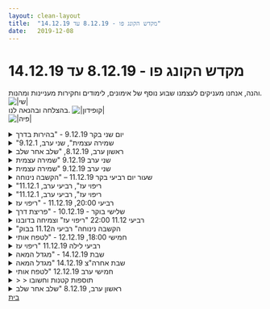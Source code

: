 ```yaml
---
layout: clean-layout
title:  "מקדש הקונג פו - 8.12.19 עד 14.12.19"
date:   2019-12-08
---
```

# מקדש הקונג פו - 8.12.19 עד 14.12.19 
והנה, אנחנו מעניקים לעצמנו שבוע נוסף של אימונים, לימודים וחקירות מעניינות ומהנות. <img src="http://www.timg.co.il/tapuzForum/images/Emo77.gif" alt="|שי|"><br> בהצלחה ובהנאה לנו. <img src="http://www.timg.co.il/tapuzForum/images/Emo232.gif" alt="|קופידון|"><br> <img src="http://www.timg.co.il/tapuzForum/images/Emo230.gif" alt="|פיה|">

<details>
                    <summary>יום שני בקר 9.12.19 - "בהירות בדרך</summary>
                    הגעתי ב-6:25 – השיעור שלי הסתיים ב-8:33 - השתתף: אני - הנחיה חיצונית: בן - מקום: לונדון מיניסטור<br> <br> הייתי התלמידה היחידה הים – כלומר קיבלתי שיעור פרטי – מדהים!<br> <br> בנקודת המפגש, התארגנתי פנימית, נערכתי לשיעור. זיהיתי רעש ומתח, שחררתי. פתאום הבנתי שבטעות עשיתי &quot;דאבל בוקינג&quot; באחד הבקרים השבוע. החלטתי לפתור את הבעיה מיידית בשליחת הודעה למי שצריך, ע&quot;מ להסיר כל רעש רקע מהשיעור שלי. זה היה גם המחשה עוצמתית לראות כיצד התובנה עלתה מעליה מיד כשיצרתי שקט פנימי.<br> <br> הדגש האישי שלי: צלילות ובהירות. הגוף שלי מיד אותת לי לשלשם כך עלי להירגע וליצור שקט.<br> <br> עברנו ללונדון מיניסטור, ערכנו סיור קטן בקומת הכניסה ובמרתף. תשומת לב לרעשים בזמן ההליכה. שמעתי קולות חרישיים מצדעיו של בן, בן שמע בעיקר את הצעדים שלי; כעבור זמן מה שמתי לב שאני מפרשת רעש של הליכה כרעש של צעדים אבל שאני מרעישה גם עם הידיים שלי כשהשרוולים משפשפים את המעיל. מעניין.<br> <br> התמקמנו על ספסל ליד הכניסה לתיאטרון צוותא. נזכרתי בעבר חוויה של אי נוחות במקום זה, היום לא היה כל זכר לכך. היה לי מאוד נעים על הספסל ליד בן.<br> <br> טבלת 12 העובדות של השלב הראשון:<br> <br> תחילה התבקשתי להיזכר בטבלה, בצורתה בכמה מהנושאים הכלולים בה. זכרתי טבלה בת 12 משבצות, 3 שורות ו-4 תורים; דמיינתי אותן מסודרות לפי חלוקה פשוטה של: אומנות הלחימה, אומנות הבריאות, אומנות היכולת. הצלחתי להיזכר בערך בשני כותרים מתוך ה-12.<br> <br> תוך כדי זיהיתי בבירור את הגורמים להפרעת הלמידה: רצון &quot;לפצח&quot; את הפונקציה שמאחורי החלוקה לנושאים במשבצות השונות. תחרותיות – גם עם עצמי. לחץ להביא לתוצאות. רעש בראש, מחשבות שמשתלות לי על החשיבה ומסיטות אותי מהנושא.<br> <br> כאשר הסתכלתי על הטבלה שציירתי בחודש יוני 2019, גיליתי שיש בה 4 שורות ו-3 תורים בלבד. הכותרים לגמרי לא הסתדרו עם החלוקה ל-3 עמודי הקונג פו, של אומנות לחימה, אומנות היכולת ואומנות הבריאות. תגובה של תסכול, חוסר הבנה, רעש בראש, עוד ניסיון &quot;לפצח את הסוד&quot;. בן עזר לי שוב ושוב להרפות מהדפוסים המפריעים האלה.<br> <br> התבקשתי לזכור תחילה 2 כותרים, הוזמנתי גם להחליף להם שמות שיותר מדברים אלי, למשל, במקום &quot;אומנות הקרב&quot;, &quot;קרב מבוקר&quot; – זה הרבה ותר דיבר אלי. בהדרגה השתחררתי מכל ההרגלים הישנים שלי והתחלתי להבין יותר את הנושאים השונים ב-12 המשבצות ולהפוך אותם לשלי. בדהרגה הצלחתי לזכור 9 מהם, מבלי שזה יהפוך לתרגיל שינון, אלא יותר תרגיל של &quot;אימוץ&quot; – בן כינה אותם &quot;ילדים&quot;, משהו שהוא חלק ממני ושלא אשכח לעולם. גם תרגלנו דו שיח מובנה כשכל אחד בתורו מעלה שם של כותר והשני מגיב ב&quot;לעולם לא אשכח אותך, X שלי היקר&quot; או משהו דומה. זה עזר לי לעבור תהליך שבו הנושאים הופכים לשלי מבלי שאתאמץ.<br> <br> מעט לפני 8:30 בן פרש. נשארתי כמה דקות כדי לסכם לעצמי את עיקרי השיעור. כל היום חוויתי שקט ומיקוד, ללא התעייפות.
                  </details><details>
                    <summary>"שמירה עצמית", שני ערב, 9.12.1</summary>
                    הייתי בהתחלה קצת אדיש כזה, אבל פתוח גם איכשהו. ריב פנה אלי וחשתי את שני הכוחות. והתחלנו לעבוד על פורמה מס&#39; 6. היה לי מהנה וחדש בשבילי ככה ללמוד בצורה יחסית נקיה מרעש פנימי. מעין הנאה פשוטה מעצם הלימוד.<br> <br> בן אסף אותנו והלכנו חמשתנו לדיזינגוף סנטר תוך כדי שכל אחד מתרגל דברים, ואומר כשהוא מתחיל ומסיים תרגול\עבודה מסויימת.<br> <br> עבדתי עם לשים לב לזה שזה לא מובן מאליו מה שקורה כאן. החיים האלה. העולם מסביב. ועם עוד הרבה דברים.<br> <br> בסנטר הייתה שיחה חופשית, או בעצם פשוט בילוי יחדיו, כשכל אחד נעזר במרחב הזה להתפתחותו. אהבתי את האפשרות להיות עצמי. ואולי זה הדבר הכי חזק שהיה לי בזמן הזה בשיעור. אמנם היו חלקים שהיה לי מאתגר מאוד. אבל חלק מהזמן גם נהנתי מהאפשרות הנדירה הזאת לעשות מחקר כזה של איך זה להיות עצמי בחברה. ונהנתי מכך שאני יודע שהאנשים שאיתי הם מקבלים ונותנים ספייס.<br> <br> בסוף דמיינתי שאני הולך הביתה ובדרך לא מתייחס ל&quot;שיט&quot;. וזה היה כיף. גם לדמיין את זה וגם ליישם את זה.<br> <br> שיר, ריב, אסא, בן, ואני.<br> <br> 19:30-21:35
                  </details><details>
                    <summary>ראשון ערב, 8.12.19, "שלב אחר שלב</summary>
                    התחלתי ב19:30 במדיטציה. בהדרגה נפתחתי ללמידה.<br> <br> בן דיבר אליי ואל ריב, ואמר (משהו כמו) שהוא לא הולך להתערב לנו בשיעור, ושנשכנע אותו שהוא יכול ללכת, ושאפשר לסמוך עלינו שיהיה שיעור טוב ומשמעותי לשנינו.<br> ניסיתי למצוא נימוקים, ובהדרגה הבנתי שבעצמי אני לא משוכנע בכך. ביטאתי זאת, ובעזרת בן אספתי 3 פוינטרים מועילים שיעזרו לי למצוא את דרכי ביצירת שיעור מיטבי עבורי:<br> מודעות / חיבור לשיעור, מודעות לסביבה + ריב + אפשרויות שיש, לתת למטרות/ שאיפות/ פנטזיות שלי לחיים להנחות אותי.<br> קיבלתי עוד קצת זמן כדי לתת למגדלור הזה להעמיק ולהשתדרג בתוכי.<br> <br> התחלנו בחיפוש מקור כח גרוע כלשהו שאנו משתמשים בו, והפחתת השימוש בו, ובחיפוש מקור כח איכותי כלשהו והגברת השימוש בו. ההנחייה הזו די בילבלה אותי.<br> ריב הזמין אותי לקחת אחריות על המיקום בו מתקיים השיעור, עד סופו, עם אופציה לשינוי מיקום בכל עת שאמצא לנכון.<br> עבדנו כך ששרביט ההנחייה עובר בינינו לסירוגין, כשכל אחד משנינו יכול להביא להעברת השרביט, ללא תלות במי אוחז בו.<br> ירדנו לחניון התת קרקעי.<br> <br> עבודה עם תנועה כייפית וזורמת. אפשרות לעבודה משותפת בתוך זה. ניערתי את הגוף. תירגלתי עמידת ידיים.<br> קיבלתי מריב מלא דגשים לתנועות הראשונות של פורמת &quot;אגרוף ארוך&quot; שלמדתי.<br> <br> בישיבה שעונה על קיר: חופש להבעת הפנים שלנו להיות מה שהיא רוצה בכל רגע + לתת לעצמי להיות מאושר. המשכנו בזה אחד מול השני.<br> סיפרתי על קורס שאני לוקח, ומניתי עם כוונה את 10 המהויות, שמהוות היבטים שונים של הוויתינו (על פי אותו קורס / שיטה).<br> <br> שיתוף פעולה לשיפור החיים שלנו. סיפרתי על אתגרים שלי.<br> התבוננות על אמן הלחימה כמי ששומר עליי חיצונית ופנימית, כולל מדמויות מזיקות בתוכי.<br> <br> תרגלנו עמידת ידיים, בעזרת קיר.<br> גלגלון (לפחות אחד מוצלח). נסיון לבצע גם בכיוון השני.<br> <br> עשינו קרב ידיים, אבל הראש שלי היה עסוק בשאלה אם לסיים את השיעור ולמהר לרכבת האחרונה.<br> בשלב מסוים הבנתי שכבר לא אספיק לרכבת, והחלטתי לבדוק את אופציית האוטובוסים.<br> יצאנו חזרה לרחבה צמוד להיכל התרבות.<br> <br> תרגלנו התבוננות לנקודה במרחק והרפיית המבט. עבודה עם היד כתריס.<br> לראות שאנחנו בבית עכשיו. הסביבה, הקרקע, המבנים, האנשים והצמחיה - כולם ידידים שלי. מותר ומגיע לי להיות.<br> לאפשר לזה להתקיים גם בהמשך, ביומיום שלי.<br> <br> עשינו ברכה. הלכתי משם במשהו כמו 22:00.<br>
                  </details><details>
                    <summary>שני ערב 9.12.19 "שמירה עצמית</summary>
                    זמני השיעור שלי 19:15 עד סביבות 22:15<br> השתתפו מלבדי בשיעור גם ישי ריב ושיר, בן הנחה חלק ממנו<br> <br> בגדול כזה:<br> כל הפורמות<br> פורמת 4 הרבדים<br> אמן הלחימה - הלוקח אחריות על יצירת התוצאה<br> היער שבין העולמות - אמנות היום יום<br> <br> הגעה ועבודה בטרם איסוף<br> כשהגעתי לכיכר היה די גשום, התמקמתי והתחלתי לעבוד על פורמות אגרוף ארוך השונות שלי. האימון הזה התרחב לביצוע ועבודה על כל הפורמות. איזו שיטת אימון נפלאה זו. <br> <br> ראויות לציון במיוחד הן אגרוף ארוך 3 שמתחילה לנחות אצלי במערכת העצבים, ופורמת 4 הרבדים שפשוט מרשים אותי כל פעם מחדש כמה שהיא עושה לי טוב. זו פורמה שאת הרצף הבסיסי שלה המצאתי בשיעור לפני כעשר שנים אולי, בתרגיל שעסק ביצירת פורמה מקורית, ולאחר מכן הורחבה לתבנית שבה היא היום. <br> <br> בשלב מסויים נאספנו על ידי בן והתחלנו בהליכה לכיוון דיזינגוף סנטר כשאנחנו מונחים לעבוד על משהו ולעדכן את האחרים בהתחלה ובסיום ובמה עוד שמתחשק לנו מתוך העבודה. <br> <br> ראויות לציון מתוך העבודות שהלכו שם הן: <br> התקדמות באמנות הלחימה - שבאמת שלא ידעתי איך אעשה את זה תוך כדי הליכה אבל זה קרה, והסתבר כאחת העבודות המשמעותיות יותר שלי. נזכרתי בעמדה פנימית מסוימת שכשאני בה, אני יעיל באופן מוחץ כזה. מסדר ת&#39;עניינים. מסוגל די בקלות גם על אתגרים שמעל הפופיק שלי. עבדתי על להכיר אותה באופן מודע יותר, להנגיש לי אותה. הייתה לזה השפעה מאוד טובה עלי בהרבה מובנים. רגשית, פיזית, תנועתית.&nbsp;&nbsp;<br> <br> עליית מדרגה בבריאות - בין היתר באמצעות התרחבות כזו פנימית. נינוחות ונעימות בתוך עוצמתו ובריאותו של הגוף הזו. הדימוי של אריה עלה בחלק מהזמן שם והועיל לי מאוד איתה. <br> <br> היער שבין העולמות - היום יום שלי מתארח במרחב ריק ומודע. שממנו ואליו אני יוצא וחוזר אל ומפעילויות יומי ויצירותיי. קראתי לזה היער שבין העולמות (מתוך הספר אחיינו של הקוסם/ ק.ס לואיס).<br> <br> הגענו והתמקמנו במיקום מסוים בסנטר. ולאחר זמן מה עברנו לסטאטוס שכאילו נפגשנו שם לא בתוך שיעור ואנחנו נהנים להיות ביחד. וגם במקביל מחזיקים כוונה של התפתחות. הכוונה שהחזקתי הייתה עדינה וכללית כזו. אבל כל הזמן נוכחת ופעילה. <br> <br> בתרגיל האחרון המונחה על ידי בן, דמיינו את הדרך הביתה ואת השימוש שנעשה בה. אני ראיתי מעבר נעים אל מציאות חדשה שבה פעיל האלמנט הזה של היער בין העולמות. <br> <br> לאחר מכן המשכנו עוד זמן מה בשיעור ריב ואני, ואז יצאתי לי למסע המעבר הנהדר.<br> <br> תודה!!
                  </details><details>
                    <summary>שני ערב 9.12.19 "שמירה עצמית</summary>
                    קונגפו<br> אני נהנת,&nbsp;&nbsp;אני עצמי, אני מרשה לעצמי להינמס,<br>  התחלת שיעור 20:10,&nbsp;&nbsp;סיום שיעור 22:30 בערך, לא הסתכלתי בשעון.&nbsp;&nbsp;נוכחים אסא, ריב, ישי ובן&nbsp;&nbsp;התחלנו בכיכר אתרים והמשכנו לצעוד לכיוון דיזינגוף סנטר בין הרחובות התל אביבים . בן הנחה - במה אני רוצה להתפתח עכשיו ?להגיד, במה&nbsp;&nbsp;אני רוצה להתפתח או לחילופין להגיד &quot;התחלתי&quot;&nbsp;&nbsp;ולציין ומה אני רוצה להתפתח וכשסיימתי להגיד &quot;סיימתי&quot; ואז להמשיך לדבר הבא.<br> רציתי להתפתח בנינוחות בגוף ובהנאה, רציתי&nbsp;&nbsp;להתפתח בשקט פנימי . בן שאל לגבי הסבל שלי, והניתוק. באמת קיבלתי מייל&nbsp;&nbsp;לפני השיעור שהטריד את מנוחתי. בן תרגל איתי לקבל את המחשבות המטרידות כרגע, פשוט לתת להם להיות .<br> המשכנו&nbsp;&nbsp; לצעוד לכיוון דיזנגוף סנטר עלינו בקומה שניה&nbsp;&nbsp;על ידהמסעדה עגבניה . קיבלנו הנחיה&nbsp;&nbsp;להתארגן במרחב<br> העמקתי במהלך השיעור בשלושה דברים מהשיתוף של בן. 1 להנות 2 להיות עצמי 3 לאפשר לעצמי להינמס. <br> בסוף השיעור שאלתי מה קורה לכם כשלא נעים לכם במקום כלשהו או עם משיהוא/היא ? בן הציע שכנראה אני עושה משהו שהוא לא נכון&nbsp;&nbsp;עבורי<br> ריב&nbsp;&nbsp;הציע להתבונן ולקבל את חוסר הנעימות מבלי לנסות לשנות את אי הנעימות ואסא נתן את האינפורמציה שעצם ההבנה שלא נעים לי , כבר מוציא אותי מתוך&nbsp;&nbsp;האי נעימות ומאפשרת קצת רגל בחוץ. <br> השיעור הרישמי שלי הסתיים, לא רציתי ללכת ונשארנו אסא וריב ושאלתי - מה קורה לכם כשיש לכם מחשבה חוזרת על משהוא שהוא דווקא בשורות טובות, שמכניסות לסרטים רעים.? המסרים שקיבלתי מריב היו&nbsp;&nbsp;&quot;יש מטרה גדולה, התבונני לאופק&quot; בעוד אסא מסר &quot;שלפעמים שמגיעים אלינו דברים טובים יש מחשבות והתנהגויות לא צפויות פשוט לעשות את הפעולות הקטנות - זה דבר יומיומי לא דרמה גדולה עוד משהו קטן של החיים &quot; <br> הלכתי בהנאה לחניון בכיכר אתרים ווידאתי שאני נהנית, אפילו עברתי לצד שאהנה יותר בו.<br> למחרת בבוקר X כתבה לי&nbsp;&nbsp;ווטס אפ שראתה אותי &quot;היית נראית מרוצה ומחויכת&quot;<br> היום בטיפול בתא לחץ היה לי כך כך נעים בגוף, נעימות מענגת<br> <br>
                  </details><details>
                    <summary>שעור יום רביעי בקר 11.12.19 – "הקשבה נינוחה</summary>
                    הגעתי בשעה 6:30, השיעור הסתיים סביב השעה 8:00. השתתפו: אינגריד, רמי, תרצה. השעור הועבר גרך אינגריד.<br> <br> הנושא שלי לשיעור: נעימות בכל המישורים, ללא הבחנה בין גוף לנפש.<br> <br> בחרתי תחילה להתאמן על המרפסת הגבוהה של הקאמרי. רציתי מקום יותר אינטמי, יחסית נקי, באוויר הפתוח ושקט. הרגשתי מבורכת להבונן על הזריחה מגבוה ולהתבונן בשמיים.<br> צעדנו בנעימות לשם, הוזמנו לשיחה חופשית, רוב הזמן שתקנו, אף אחד לא התאמץ וזה היה נעים.<br> <br> הונחינו לעבוד על נעימות, גמישות, עמידה על רגל אחת, הליכה על עקבים ועל קצחת האצבעות ועליה, גם על רגל אחת.<br> <br> הקדשנו מספר דקות כדי לטפל במסג&#39; נעים,&nbsp;&nbsp;בזוג, לפי בקשת מי שקיבל את המסג&#39;, כל אחד בתורו. נעימות אפקטיבית.<br> <br> שינוי מיקום לאזור מתקני הספורט בשולי גן דובנוב. הונחינו להתנסות בטיפוס על חבל או עמוד או כל עבודה עם כח ידיים. התנסיתי באחיזה בחבל עם הידיים והרגליים. עשיתי כמיטב עכולתי.<br> <br> תוך חיפוס אחר מקום מתאים לישיבה בחרתי במתקן עם 4 מושבים לדחיפה בכוח הרגליים. שלושתנו נהנינו לשבת כך.<br> הוזמנו לפתוח בשיחה חופשית. השיחה התגלגלה בנינוחות ובנעימות. סיפרתי שיש בי רצון ליצור קבוצה של אנשים המעוניינים לקרוא טקסטים נבחרים וא&quot;כ לנהל עליהם דיון מעשיר. רמי אהב את הרעיון. תרצה הביעה עניין בקריאת טקסטים פילוסופיים.<br> תרצה סיפרה שהיא רואה הרצאות ביוטיוב יחד עם חברה ושגם זה נחמד. העדפתי להתמקד בקריאה. מאוד נהניתי לשחרר ולתת ביטוי לחלום קטן שיש בי כבכ מזה זמן רב. <br> נותרתי עם חווייה של התרחבות נעימה ונשימה עמוקה.
                  </details><details>
                    <summary>"ריפוי עז", רביעי ערב, 11.12.1</summary>
                    מ16:30 במתקנים.<br> אחר כך לבדי בנקודת מפגש.<br> עם בן וקרן הולכים לטיול.<br> <br> כל פעם מישהו מנחה את כולם. הדגש הוא &quot;ריפוי עצמי ואחרים&quot;.<br> <br> בגן דובנוב ממשיכים את זה.<br> <br> 4 העולמות: הכאוס, הניטרלי\משקף, הטהור, השקט. גם עכשיו בעודי כותב, אני קצת מתחבר מחדש למהות שלהם. (זה הזכיר לי את הציור הזה של דה וינצ&#39;י עם הטלה, התינוק, ושתי הנשים. הכאוס לא נמצא בציור באופן מובהק).<br> <br> כשהנחתי אני, בהתחלה הייתי מעט תקוע בדיבור שלי, ואז באה הנחיה שבה אמרתי לעצמי להיות משוחרר, וזה עבד. פשוט דיברתי בצורה טבעית, ומה שיצא יצא, וזה היה הכי מחובר מבין ההנחיות שלי. וזה גרם לי לחשוב על הופעות שלי, שגם שם, התנועה הזאת של להיות טבעי ולשחרר היא רלוונטית. ואחר כך בשיחה חופשית במרחב של אחרי השיעור עם בן וקרן גם אמרתי לעצמי בלב פשוט להיות חופשי. וזה גם עבד. כי לפעמים אני נתקע כשאני חושב יותר מדי. ולפעמים פשוט להיות איך שאני בלי חשבון זה הכי מחבר ופותח.<br> <br> 16:30 עד אולי סביב 19:30.<br> <br> בחרתי לי להמשך כמה דברים מהשיעור (שערי ריפוי):<br> <br> *4 העולמות<br> *אני כמישהו\משהו שאני אוהב (לשחרר אותו לחופשי)<br> *קבלת עצמי<br> *לשים לב למצבור הכאב
                  </details><details>
                    <summary>"ריפוי עז", רביעי ערב, 11.12.1</summary>
                    התלבטתי אם להגיע לשיעור, שלפתי שני קלפי טראוט שיעזרו לי להחליט והקלף שיצג את האפשרות להגיע לשיעור היה קלף העוצמה, שמראה אשה מרסנת אריה. <br> <br> בדרך הרגשתי הרבה כאב רגשי שליווה אותי במהלך היום, ניסיתי לראות לאן הוא מכוון אותי וזיהיתי כמה תחומים וכיוונים בחיים שלי שהוא מבקש ממני לא להזניח, ברגע שהחלטתי לתת להם מקום ביום יום הכאב התחיל להשתחרר.<br> <br> אני ריב ובועז משתפים בחוויות של המעבר דרך מכשול. בן עוצר את העשיה ואנחנו מתחילים להנחות בסבב בריפוי את עצמנו והאחרים. הרבה התבוננות על כאב, על אזורים שונים בתוכנו, ואיפשור של תהליכי ריפוי. <br> <br> חוזרים בדיוק לנקודה שבה עצרנו. לאחר מכן בועז ממשיך ללמד אותי את האגרוף הארוך, אני ובועז ומבקשים ומקבלים יעוץ לגבי קשיים ודילמות מסויימות בחיי היום יום. אחר כך אנחנו עושים סבב של תרגילים מתוך עולם הלחימה, עובדים קצת על עמידת ידיים, וזמן קצר לאחר מכן מסיימים את השיעור.
                  </details><details>
                    <summary>רביעי 20:00, 11.12.19 - "ריפוי עז</summary>
                    משבע בערך עד 21:55<br> ביחד עם ריב ודניאל, ובחלק מהזמן בן גם השתתף בשיעור.<br> <br> התחלתי בריצה וחימום כיפי. <br> ריב ואני עשינו סבב של הדרכות בנושאים הגברת האנרגיה, הגשמה ואושר:<br>  - ניעור של הגוף<br>  - תוך כדי לדמיין שיש כדור גדול שעוטף אותנו<br>  - שיתוף באתגרים שלנו בעבר שהיו נראים לנו כבלתי עבירים והצלחנו להתמודד איתם.<br> <br> בן התערב בשיעור שלנו וביקש שנוסיף סימנייה כך שנוכל לחזור לאותה הנקודה בה היינו. בנוסף לזכירת המיקום שלי ושל האחרים, נעזרתי בסקרנות שהייתה בי לשמוע את המשך השיתוף של ריב. לאחר שההתערבות הסתיימה זה אכן עזר לי לחזור לאותו הרגע...<br> <br> ביחד עם בן העברנו ארבעתינו הדרכות בנושא ריפוי. מי שמעביר את ההדרכה דואג שלכל הפחות היא תתאים לו. שלושת האחרים יכולים לשנות את ההנחיות כפי שהם מוצאים לנכון.<br> מבין העבודות שעשינו היה התייחסות למתן סליחה, תשומת לב לאשמה או האשמה שיש בנו, תשומת לב לגוף והנאה מהתנועה, הרפייה של העיניים, עבודה עם הכאב שבנו.<br> <br> לקראת תום השיעור כל אחד שיתף מה הוא מרגיש שחסר לו בכדי שהשיעור יהיה שלם יותר. שלושתינו ציינו דברים הקשורים ללחימה ותנועה. תרגלנו עמידות ידיים, גלגלונים, צורות שונות של עבודת ידיים, ויד חומקת.<br>
                  </details><details>
                    <summary>שלישי בוקר - 10.12.19 - "פריצת דרך</summary>
                    דבר מרכזי עליו עבדתי היה הפורם של הסאן צ&#39;ן השני.<br> <br> היה מעניין לחקור אותו, ואחד הגילויים המגניבים היה שבכל חלק מארבעת החלקים המרכיבים את הפורם<br> <br> יש תנועות של פיתול מסוים של הגוף, מעין התכנסות בתנועות ובתנוחות השונות, של כאילו &quot;סקוויז&quot; בגוף, ואלו קורים<br> <br> בתחילת כל חלק, ובסוף כל חלק התנועה והתנוחה מסתיימות בפתיחה ופרישת הגוף תוך כדי תנועה התקפית, ממש <br> <br> ההפך מהתנועות הראשונות שבכל חלק מהפורם. איזון מסוים שמגיע לאחר התנועות והתנוחות ה&quot;צפופות&quot; יותר.<br> <br> כשניסיתי לראות אם דבר זה מופיע גם בסנצ&#39;ן הראשון, לא מצאתי אפיונים ברורים שכאלו כמו שבסנצ&#39;ן השני.<br> <br> די מדהים אותי שכל השנים עד כה לא שמתי לב לזה. פתאום זה כל כך ברור !<br> <br> תודה !
                  </details><details>
                    <summary>רביעי 11.12 22:00 "ריפוי עז" וצמיחה בדובנו</summary>
                    הגעה נהדרת עם האוטובוס ליד הבית שלי בסביבות 21:15.<br> שיחה קטנה עם אסא<br> פיפי ושיר הגיעה!<br> כיף שלושתנו.<br> <br> השיעורים מאד עמוקים.<br> אני ממש מרגישה טרנספורמציה, שינוי, העמקות בשני שיעורים שהייתי בהם.<br> זה מרגיש שהשיעורים עמוקים יותר מימי שני. תהיתי למה זה? מיקום, הסביבת עבודה שלנו שם הפיזית, שעה, אנשים. שילוב של כל אלה.<br> יש שם קסם בנקודת מפגש של גן דובנוב.<br> <br> התמתחויות נעימות קלילות עם המתקן.<br> <br> התקדמנו בריפוי בעבודה משותפת, בן, מיכל, שיר, אסא.<br> הנחנו עבודות ריפוי בסבב הזה.<br> זה קטע, כי לפני זה בגלל אני לא יודעת שיש לי מאגר תרגילים שאני רוצה לעבור ולהנחות.<br> ופתאום בהינתן הסביבה המתאימה, אני מגלה שיש לי מלא דברים שרוצים להגיע דרכי.<br> <br> נהניתי מאד מהתרגיל שהנחיתי של:<br> תאהבוווו אותיייי<br> לא אכפת לי, אני משחררת אתכם מהצורך שתאהבו אותי<br> להרגיש ולשחק עם כל אחת מהזוויות האלה<br> <br> סיימנו ב 23:30. נסעתי עם שיר הביתה. זה היה ממש כיף ונעים ומהיר עם נסיעה רגועה ושלווה.<br> הרגשה חמימה ונעימה להגיע ככה.
                  </details><details>
                    <summary>"הקשבה נינוחה" רביעי ה11.12 בבוק</summary>
                    <br> <br> שיעור שעבר דרך אינגריד, נכחו היא אני ותרצה..<br> בדרך למקום השיעור מסג לכפות הרגליים באמצעות<br> הצפה, תוך כדי ההליכה.. באיזה שלב להרגיש כאילו<br> יש לנו כוסות רוח שכאלו ברגליים, שמגבירות את התחושה<br> של העיסוי.<br> בהמשך תרגילים חופשיים לנעימות, בהמשך לגמישות,<br> עיסוי שניים את השלישי,<br> שיחה חופשית, שוב תרגילים חופשית, מעבר למקום בגן עם<br> מכשירים לאמון לצבא, ולעבוד איתם בעיקר לחיזוק<br> הידיים.. שיעור נינוח, טוב, מעניין ומועיל (תודה לעצמי<br> ולפרטנרים)<br>
                  </details><details>
                    <summary>חמישי 18:00, 12.12.19 - "לטפח אותי</summary>
                    השתתפו בשיעור אסא יניב ואני. אסא ניהל את רוב השיעור.<br> השיעור שלי התחיל ב17:30 והסתיים קצת אחרי 20:00.<br> <br> נגענו בסה&quot;כ ב-4 נושאים עיקריים והעברנו הדרכות בסבבים לשלושיתינו:<br> - שערים, כיצד לראות כל דבר כשער.<br> - העמקת חישת הגוף<br> - שימוש מועיל ביומן השיעורים<br> - יצירת נוכחות ביומיום<br> <br> כמה מההדרכות שאני זוכר כרגע...<br> שערים<br> להיזכר ביום שעברנו ולנסות לזהות שערים פוטנציאלים<br> ביצוע תרגיל &quot;השערים&quot; ולהיעזר בתנועות ובנשימה בכדי להיכנס לשערים של הגשמה, אושר וכו.<br> לבחור 3 נושאים שאני רוצה להתקדם בהם. לזהות סביבי שערים לטובת זה.<br> <br> יומן השיעורים<br> מה היתרונות עבורנו של העלאת הדיווח תוך 24 שעות מסיום השיעור.<br> מה התועלת עבור אחרים מהעלאת הדיווחים. איזו תועלת נקבל חזרה מהם.<br> <br> נוכחות<br> לשמור על מיקוד פנימי תוך שאנו משנים מיקום ונכנסים לבית הקפה loveat.<br> לתפוס את זה שאנו נמצאים כאן. כמו יישות שנכנסת אל תוך הגוף הזה ולומדת להכיר אותו מחדש.<br> להיכנס לקצב פנימי שונה שיבוא לידי ביטוי בדיבור איטי יחסית. הסביבה בה יישמנו את זה הייתה שיחה חופשית.<br> <br> שיעור ממש טוב כאשר חלק מהדברים הצלחתי ליישם ביומיים שעברו...
                  </details><details>
                    <summary>רביעי לילה 11.12.19 "ריפוי עז</summary>
                    זמני השיעור שלי מכמה דקות לפני תשע ועד סביבות 23:30 כזה. <br> השתתפו בו מלבדי גם שיר ומיכל, ובן שהנחה בחלק ממנו השתתף באותו החלק גם. <br> <br> בחלק הראשון עשיתי בעיקר דברים פיזיים כיפיים. <br> את הרצף של הטרום חימום, את פורם אגרוף ארוך 3 ועוד. <br> <br> כששיר ומיכל הגיעו התחלנו עם מרחב של תקשורת חופשית. מספר דקות לאחר מכן, בן הגיע ואסף אותנו למעגל הנחיות בנושא ריפוי. <br> <br> מתוך המעגל הזה זכורות לי במיוחד שתי הנחיות<br> להרפות מהצורך באהבת אחרים אותי<br> וההתמסרות העמוקה והעזה לכוונת הריפוי השוררת בכל<br> <br> המעגל היה עמוק וחזק מאוד.<br> <br> לאחר שבן הלך המשכנו עם השיעור שהיה מתוכנן להיום - המשך הפורמט הנפלא של השבוע שעבר. שבו אנחנו במרחב חופשי עד שמישהו מאיתנו קורא לנו לסבב הנחיות. או כללי כזה, או בנושא כלשהו, וגם קובע את סדר המנחים. <br> <br> מאוד אוהב את ההרכב הזה של שלושתנו ונהנה ממנו. יש בו פוטנציאל חזק. <br> <br> לאחר שנותרתי לבדי יצאתי שוב למעין מסעון, גירסה נוספת של זה שקיימתי בסוף השיעור הקודם. <br> <br> תודה!!!!
                  </details><details>
                    <summary>שבת 14.12.19 - "מגדל המאה</summary>
                    יש מטריצה של אנרגיה מרפאת וממלאת שכל תא בגוף שלי יכול להיות מחובר אליה. אפשר להיפתח אליה ביום יום מתי שאני רוצה (למשל בבית הכסא). הגוף הופך נינוח ומתמלא אנרגיה.<br> <br> תרגיל: הסתכלות בעיניים של אנשים, בין אם הם מביטים בי בחזרה או לא, והסכמה להרגיש את מה שזה מעורר בי ואת ההשפעה והכוחות החיצוניים שפועלים עלי. להבחין בין מודים שונים של הוויה, למשל פעיל ומוביל לעומת סביל ומובל. הקפדתי לבחור בעצמי מתי להסתכל על מי ולא להיות מושפע כל כך מהאם מסתכלים עלי באותו הרגע. ראיתי כל מיני מנגנוני מחשבות שמתעוררים בי מול כל אחד מהמשתתפים.<br> <br> לחש שעובד יפה: &quot;מאז ומעולם הייתי חסון במידה יוצאת דופן!&quot;<br> זה מזכיר לי שאכן אני חסון ושיש לכך הוכחות לאורך חיי. מרגישים את זה בגוף כשאומרים את זה.<br> <br> עבודה עם משאלות: להרגיש את השמחה שטמונה בהן. גיליתי שאני ממוקד בכאב על כך שהן לא ממומשות, והצלחתי להתחיל להרגיש את מה שנעים בזה שהן כן ימומשו. אסא גם הזכיר לי שלאורך החיים, מיליוני רצונות שלי כבר מומשו.<br> <br> משאלות שהבעתי:<br> להתפרנס ממה שאני אוהב לעשות.<br> לבלות יותר זמן במשך השבוע עם אנשים ולהנות מזה.<br> לדעת את הערך של מה שאני נותן למטופלים שלי ולדעת מה ספציפית אני נותן או מציע להם.<br> <br> לשים לב שזה שדברים קשים שחוויתי או שאני חווה טומנים בחובם מתנות, לא אומר שאני רוצה גם להתבוסס בהם, אלא רק להסתכל על המתנות שהם נותנים ולצמוח לעבר עתיד נעים. כלומר, אין מה לתת למשיכה אל הדאון לשלוט במצב הרוח שלי רק כי הוא נותן לי מתנות.<br> <br> להזיז את הגוף עושה לי טוב. למה לא לעשות את זה יותר? <img src="http://www.timg.co.il/tapuzForum/images/Emo13.gif" alt=":-)"><br>
                  </details><details>
                    <summary>שבת אחרה"צ 14.12.19 "מגדל המאה</summary>
                    זמני השיעור שלי: 15:05 עד 18 בערך<br> בהשתתפות: עמרי, מאיה ותירצה<br> בן הנחה חלק ממנו. <br> <br> שיעור שהוא שניים. <br> <br> הגעתי בשלוש והתמקמתי כשאני חש ומדמיין את המקדש. <br> עשיתי בערך חצי מהרצף שנודע בכינוי טרום חימום כזה ואז עברתי לעבוד על פורם אגרוף ארוך 3. לדייק אותו ולהכניס אותו למערת. בהחלט מאתגר להתחיל ולסיים אותו באותה נקודה. מצאתי כמה פוינטרים טובים וכמעט הצלחתי לקראת הסוף. <br> <br> לאחר מכן עברתי אל המתקנים והתחלתי להתאמן שם. כשעומרי הגיע אספתי אותו והתחלנו ללכת לעבר גן דובנוב. תוך כדי הליכה עסקנו בעניינים שונים. ביניהם, הדרכה מופלאה שעסקה במשאלות והזכירה שוב את השיעור שגריאוגראמן נותן לבסטיאן בסיפור שאינו נגמר אודות זה. ובכלל בהתבוננות בטקסט הזה כולו. זה היה מרגש מאוד כזה ובשלב מסוים היה קשה לי להכיל את האנרגיה הזו. הייתי צריך לנשום עמוק לעתים קרובות. <br> <br> הגענו לגן והתיישבנו. המשכנו בעבודה הזו תוך שמידי פעם אנחנו עושים גם הדרכות שתומכות באנרגיה שלנו כשהיא החלה קצת לרדת. <br> <br> ביניהם היה בין היתר הפורמה המילולית הזו שמתחיל במלים &quot;מאז ומתמיד הייתי..&quot;<br> <br> בשלב מסוים עברנו פאזה - הנחינו בתורות הנחיות שיש בהם אלמנטים פיזיים. <br> זה היה כיף מאוד. <br> <br> זמן מה לאחר מכן בן אסף אותנו לחלקו השני של השיעור. עם תירצה ומאיה. <br> <br> ישבנו על ספסל והבטנו אלה בעיני אלה כשאנחנו סקרנים לראות מה עולה בנו בתגובה. <br> היה מצחיק לשמוע את חלק ממה שהלך סביבנו. והיה מעניין מאוד הדברים שעלו בי. <br> <br> בשלב שני קיבלנו לדמיין שכל תא ותא בגוף יושב בתוך מטריצה אנרגטית שיוצרת ומזינה אותו. מין מבנה מאוד מדוייק וזוהר. ולהניח לכל תא ותא להסתנכרן עם ולהרפות אל המטריצה שלו. אפשר ממש לעבור איבר איבר, תחושה תחושה, באיזו רזולוציה שרוצים. עד רמת הפיקסל הבודד. ולאפשר לו להתיישב במקומו המלכותי. <br> <br> לאחר מכן הסתיים החלק המונחה של השיעור. <br> המשכתי עוד טיפה את השיעור שלי. בתוך כך יצאתי מהגן והתחלתי ללכת לעבר השיעור הבא שלי לאותו היום. <br> <br> שיעור מופלא, <br> תודה!!<br>
                  </details><details>
                    <summary>חמישי ערב 12.12.19 "לטפח אותי</summary>
                    החל בסביבות 17:30 והסתיים בסביבות 20:15 אולי<br> בועז, יניב ואסא<br> <br> לפני החלק המשותף:<br> - אימון על אגרוף ארוך 3 - בעזרת בועז משלים את למידת הפורם.<br> - חוזר בהצלחה על השימוש בסכמם ההגשמה מיום שני (25.11.19 - &quot;אי נגישות&quot;) עם עמידות הידיים.<br> <br> החלק המשותף:<br> <br> 1. עבודה עם שערים - שני סבבים של הדרכות<br> להתבונן ביום ולראות דברים שיכולים היו לשמש כשערים, או דברים שאכן שימשו ככאלה.<br> להשתמש בפורם ארבע השערים (לא ידעתי שמישהו נתן לזה שם פעם, הכוונה לזה מהטרום חימום עם הידיים והנשימות), כל פעם מושכים אלי איכות שאני מעוניין בה. <br> כל דבר יכול להיות שער. לבחור 3 דברים שהייתי רוצה לנוע אליהם, ואז להשתמש בכל דבר שמציע את עצמו כשער אליהם. <br> להשתמש בתנועה כשער<br> <br> לאחר הסבב הראשון עשינו עוד סבב של הנחיות בזק, עד 2 דקות. שעזר לנו עוד יותר להתמקד. עבודה זו שימשה לכל אורך השיעור ברקע. עוזרת לנו לעשות שימוש טוב בכל הדברים האחרים. <br> <br> לאחר חלק זה נענו אל איזור אחר, נכנסנו אליו תחת שער של צמחייה יפה. <br> <br> 2. העמקה אל חישה והתרווחות בגוף<br> שיתוף של בועז על איזה נינג&#39;ה מגניב מאיזה סרט<br> לדמיין איך זה כשהחוש הזה שיודע לחוש ת&#39;גוף מבפנים הוא צלול ובהיר כמו הראייה (ואולי יותר מכך). להתפתח בכיוון.<br> להשתמש בתנועה כדי להעמיק פנימה.<br> <br> להתבונן בגוף מלמעלה כמו באיזו עיר גדולה. אני יכול לראות את כולה ואני יכול גם להעמיק אל כל סימטה וכל בית וכל מגירה שבה. כל חלק בגוף הוא איזור בפני עצמו. מפורט לפרטי פרטים. עם תחושה ייחודית ושקט ייחודי לו. תשומת הלב יכולה להיות ממוקדת הרבה יותר מאשר ראש סיכה זעיר.<br> <br> כל תחושה וכל איבר הם אנרגיה, והיא איננה מוגבלת לחלק הדחוס יותר הנתפס על ידינו כפיזי. <br> <br> היו שם עוד כמה שאני לא זוכר...<br> <br> לאחר חלק זה שוב עברנו מיקום מתחת לגשר, שם חסינו קצת מהגשם.<br> <br> 3. יומן השיעורים<br> שוב סבב הדרכות. <br> במה זה בעצם מועיל לנו? מה זה הדבר הזה?<br> במה זה מועיל לאחרים?<br> <br> תוך כדי נתקלנו באיזה חבוב אחד חמוד שפעם למד בבית הספר והיו לו כל מיני דברים לשתף אותנו בהם :) זה היה מאוד נחמד והסתבר ששלושתנו תוך כדי עלתה בנו ההבנה שזה איזהשהו שער. משהו לעשות בו שימוש מיטיב, ולא לראותו כהפרעה. למשל איזה מדהים זה היה אם לחבוב שאובייסלי עדיין מאוד מעוניין בלימודים הייתה גישה לשער הפנימי ולחומרים שבו. גם אם כבר לא היה מגיע לשיעורים.<br> <br> 4. היום יום<br> שוב עברנו מקום הפעם אל ה-loveat, לסבב ההנחיות האחרון שלנו שעסק ביום יום. התרגיל העיקרי שליווה אותנו כל הזמן ברקע, היה לא לתת לזה למסמס את המיקוד שלנו. <br> <br> כדי לעזור לנו סיכמנו שלא נתקשר בדרך לשם והדבר הבא שנאמר זה לזה יהיה ההנחיה הראשונה בסבב הזה. <br> <br> לדבר בקצב איטי, כאילו יש לנו כל הזמן שבעולם<br> לדסקס מטרות ורצונות שיש לנו לגבי היום יום שלנו<br> להיות כאן כאילו מחדש. להיות כאן. <br> <br> אחלה בחלה שיעור.<br> תודה!!!<br>
                  </details><details>
                    <summary>> > תוספות קטנות וחשובו</summary>
                    בחלק של העמקת חישת הגוף יניב העביר לנו הדרכה מצויינת על שימוש בנשימה כדי להעמיק אל תוך התחושות.<br> ואני בחלק מההדרכה נתתי לנו את ההנחיה לתת לרגשות שלנו לנשום. ואפשר גם לתת לכל האנרגיה שלי לנשום, או לתת לתחושות לנשום.<br> <br> וגם היה לנו קטע של להיות פתוחים לאופציה שהמעבר בשער הזה ישפיע עלינו בדרכים שיהיו מורגשות מאוד כבר מהערב/מחר. אני אוהב את הפתוחים לאופציה הזה. ביטוי נפלא.<br>
                  </details><details>
                    <summary>ראשון ערב, 8.12.19 "שלב אחר שלב</summary>
                    רוב השיעור התמקדתי בעבודה &quot;מיומנויות חבטה&quot;<br> באמצעות תרגילי חבטה בסגנון בעיטות, אגרופים... שתי תחושות עיקריות: -אני פחות טובה בזה ממה שחשבתי שאני<br> -אני משתפרת בזה בקצב מהיר מאוד.
                  </details><a href="javascript:history.back()">בית</a>